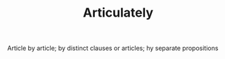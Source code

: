 ---
title: Articulately
letter: A
permalink: "/definitions/articulately.html"
body: Article by article; by distinct clauses or articles; hy separate propositions
published_at: '2018-07-07'
source: Black's Law Dictionary
layout: post
---